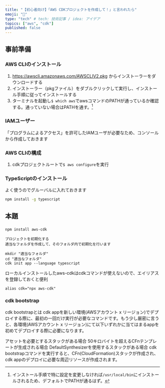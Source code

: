 ```yaml
---
title: "【初心者向け】「AWS CDKプロジェクトを作成して！」と言われたら"
emoji: "🐥"
type: "tech" # tech: 技術記事 / idea: アイデア
topics: ["aws", "cdk"]
published: false
---
```


## 事前準備

### AWS CLIのインストール

1.  https://awscli.amazonaws.com/AWSCLIV2.pkg からインストーラーをダウンロードする
2.  インストーラー（pkgファイル）をダブルクリックして実行し、インストール手順に従ってインストールする
3.  ターミナルを起動し`$ which aws`でawsコマンドのPATHが通っているか確認する。通っていない場合はPATHを通す。[^1]

[^1]: インストール手順で特に設定を変更しなければ`/usr/local/bin`にインストールされるため、デフォルトでPATHが通るはず。

### IAMユーザー
「プログラムによるアクセス」を許可したIAMユーザが必要なため、コンソールから作成しておきます

### AWS CLIの構成

1. cdkプロジェクトルートで`$ aws configure`を実行

### TypeScriptのインストール

よく使うのでグルーバルに入れておきます
```bash
npm install -g typescript
```


## 本題

###

```
npm install aws-cdk
```

```
プロジェクトを初期化する
適当なフォルダを作成して、そのフォルダ内で初期化を行います

mkdir "適当なフォルダ"
cd "適当なフォルダ"
cdk init app --language typescript
```

ローカルインストールしたaws-cdkはcdkコマンドが使えないので、エイリアスを登録しておくと便利

```
alias cdk="npx aws-cdk"
```

### cdk bootstrap

cdk bootstrapとは
cdk appを新しい環境(AWSアカウント x リージョン)でデプロイする際に、最初の一回だけ実行が必要なコマンドです。もう少し厳密に言うと、各環境(AWSアカウント x リージョン)にて以下いずれかに当てはまるappを初めてデプロイする際に必要になります。

アセットを必要とするスタックがある場合
50キロバイトを超えるCFnテンプレートが生成される場合
DefaultSynthesizerを使用するスタックがある場合
cdk bootstrapコマンドを実行すると、CFn(CloudFormation)スタックが作成され、cdk appのデプロイに必要な周辺リソースが作成されます。

<!--
https://www.task-notes.com/entry/20141026/1414322858
https://qiita.com/NorihitoYamamoto/items/badd32785078bc944089
-->